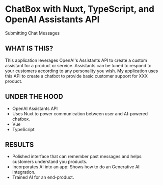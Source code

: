 # ChatBox with Nuxt, TypeScript, and OpenAI Assistants API

Submitting Chat Messages

## WHAT IS THIS?

This application leverages OpenAI's Assistants API to create a custom assistant for a product or service. Assistants can be tuned to respond to your customers according to any personality you wish. My application uses this API to create a chatbot to provide basic customer support for XXX product.

## UNDER THE HOOD

- OpenAI Assistants API
- Uses Nuxt to power communication between user and AI-powered chatbox.
- Vue
- TypeScript

## RESULTS

- Polished interface that can remember past messages and helps customers understand you products.
- Incorporates AI into an app: Shows how to do an Generative AI integration.
- Trained AI for an end-product.



